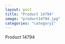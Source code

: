 ```yaml
---
layout: post
title: "Product 14794"
image: "product14794.jpg"
categories: "category1"
---
```

Product 14794
